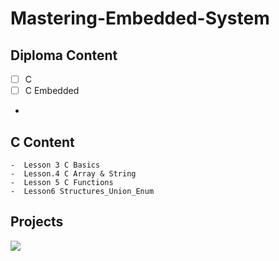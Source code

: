 # Mastering-Embedded-System

## Diploma Content
   - [ ] C
   - [ ] C Embedded
   - 


 ## C Content
 
    -  Lesson 3 C Basics
    -  Lesson.4 C Array & String
    -  Lesson 5 C Functions
    -  Lesson6 Structures_Union_Enum

## Projects


![](https://drive.google.com/file/d/1LEEyRwrM3_hIrdmc2M8Rm85EzLZqb8BO/view)
